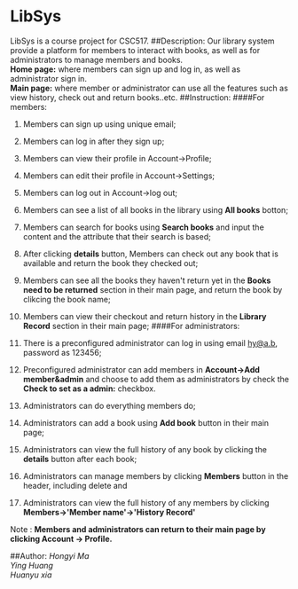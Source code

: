 # LibSys
LibSys is a course project for CSC517.
##Description:
Our library system provide a platform for members to interact with books, as well as for administrators to manage members and books.   
**Home page:** where members can sign up and log in, as well as administrator sign in.   
**Main page:** where member or administrator can use all the features such as view history, check out and return books..etc.
##Instruction:
####For members:
1. Members can sign up using unique email;
2. Members can log in after they sign up;
3. Members can view their profile in Account->Profile;
4. Members can edit their profile in Account->Settings;
5. Members can log out in Account->log out;
6. Members can see a list of all books in the library using **All books** botton;
7. Members can search for books using **Search books** and input the content and the attribute that their search is based;

8. After clicking **details** button, Members can check out any book that is available and return the book they checked out;
9. Members can see all the books they haven't return yet in the **Books need to be returned** section in their main page, and return the book by clikcing the book name;
10. Members can view their checkout and return history in the **Library Record** section in their main page;
####For administrators:
1. There is a preconfigured administrator can log in using email hy@a.b, password as 123456;
2. Preconfigured administrator can add members in **Account->Add member&admin** and choose to add them as administrators by check the **Check to set as a admin:** checkbox. 
3. Administrators can do everything members do;
4. Administrators can add a book using **Add book** button in their main page;
5. Administrators can view the full history of any book by clicking the **details** button after each book;
6. Administrators can manage members by clicking **Members** button in the header, including delete and
7. Administrators can view the full history of any members by clicking **Members->'Member name'->'History Record'** 


Note : **Members and administrators can return to their main page by clicking Account -> Profile.**

##Author:
*Hongyi Ma*   
*Ying Huang*    
*Huanyu xia*  


